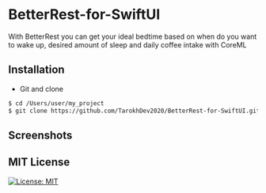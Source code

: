 # BetterRest-for-SwiftUI
With BetterRest you can get your ideal bedtime based on when do you want to wake up, desired amount of sleep and daily coffee intake with CoreML 


## Installation ##
* Git and clone <br/>
```bash
$ cd /Users/user/my_project
$ git clone https://github.com/TarokhDev2020/BetterRest-for-SwiftUI.git
```

## Screenshots ##


## MIT License ##
[![License: MIT](https://img.shields.io/badge/License-MIT-yellow.svg)](https://opensource.org/licenses/MIT)

